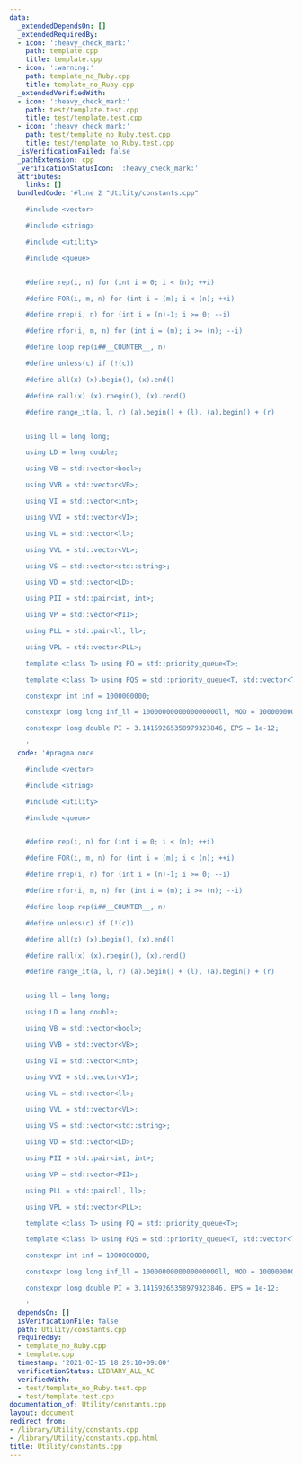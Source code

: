 ```yaml
---
data:
  _extendedDependsOn: []
  _extendedRequiredBy:
  - icon: ':heavy_check_mark:'
    path: template.cpp
    title: template.cpp
  - icon: ':warning:'
    path: template_no_Ruby.cpp
    title: template_no_Ruby.cpp
  _extendedVerifiedWith:
  - icon: ':heavy_check_mark:'
    path: test/template.test.cpp
    title: test/template.test.cpp
  - icon: ':heavy_check_mark:'
    path: test/template_no_Ruby.test.cpp
    title: test/template_no_Ruby.test.cpp
  _isVerificationFailed: false
  _pathExtension: cpp
  _verificationStatusIcon: ':heavy_check_mark:'
  attributes:
    links: []
  bundledCode: '#line 2 "Utility/constants.cpp"

    #include <vector>

    #include <string>

    #include <utility>

    #include <queue>


    #define rep(i, n) for (int i = 0; i < (n); ++i)

    #define FOR(i, m, n) for (int i = (m); i < (n); ++i)

    #define rrep(i, n) for (int i = (n)-1; i >= 0; --i)

    #define rfor(i, m, n) for (int i = (m); i >= (n); --i)

    #define loop rep(i##__COUNTER__, n)

    #define unless(c) if (!(c))

    #define all(x) (x).begin(), (x).end()

    #define rall(x) (x).rbegin(), (x).rend()

    #define range_it(a, l, r) (a).begin() + (l), (a).begin() + (r)


    using ll = long long;

    using LD = long double;

    using VB = std::vector<bool>;

    using VVB = std::vector<VB>;

    using VI = std::vector<int>;

    using VVI = std::vector<VI>;

    using VL = std::vector<ll>;

    using VVL = std::vector<VL>;

    using VS = std::vector<std::string>;

    using VD = std::vector<LD>;

    using PII = std::pair<int, int>;

    using VP = std::vector<PII>;

    using PLL = std::pair<ll, ll>;

    using VPL = std::vector<PLL>;

    template <class T> using PQ = std::priority_queue<T>;

    template <class T> using PQS = std::priority_queue<T, std::vector<T>, std::greater<T>>;

    constexpr int inf = 1000000000;

    constexpr long long inf_ll = 1000000000000000000ll, MOD = 1000000007;

    constexpr long double PI = 3.14159265358979323846, EPS = 1e-12;

    '
  code: '#pragma once

    #include <vector>

    #include <string>

    #include <utility>

    #include <queue>


    #define rep(i, n) for (int i = 0; i < (n); ++i)

    #define FOR(i, m, n) for (int i = (m); i < (n); ++i)

    #define rrep(i, n) for (int i = (n)-1; i >= 0; --i)

    #define rfor(i, m, n) for (int i = (m); i >= (n); --i)

    #define loop rep(i##__COUNTER__, n)

    #define unless(c) if (!(c))

    #define all(x) (x).begin(), (x).end()

    #define rall(x) (x).rbegin(), (x).rend()

    #define range_it(a, l, r) (a).begin() + (l), (a).begin() + (r)


    using ll = long long;

    using LD = long double;

    using VB = std::vector<bool>;

    using VVB = std::vector<VB>;

    using VI = std::vector<int>;

    using VVI = std::vector<VI>;

    using VL = std::vector<ll>;

    using VVL = std::vector<VL>;

    using VS = std::vector<std::string>;

    using VD = std::vector<LD>;

    using PII = std::pair<int, int>;

    using VP = std::vector<PII>;

    using PLL = std::pair<ll, ll>;

    using VPL = std::vector<PLL>;

    template <class T> using PQ = std::priority_queue<T>;

    template <class T> using PQS = std::priority_queue<T, std::vector<T>, std::greater<T>>;

    constexpr int inf = 1000000000;

    constexpr long long inf_ll = 1000000000000000000ll, MOD = 1000000007;

    constexpr long double PI = 3.14159265358979323846, EPS = 1e-12;

    '
  dependsOn: []
  isVerificationFile: false
  path: Utility/constants.cpp
  requiredBy:
  - template_no_Ruby.cpp
  - template.cpp
  timestamp: '2021-03-15 18:29:10+09:00'
  verificationStatus: LIBRARY_ALL_AC
  verifiedWith:
  - test/template_no_Ruby.test.cpp
  - test/template.test.cpp
documentation_of: Utility/constants.cpp
layout: document
redirect_from:
- /library/Utility/constants.cpp
- /library/Utility/constants.cpp.html
title: Utility/constants.cpp
---
```

